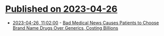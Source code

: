 # [Published on 2023-04-26](index.md)

* [2023-04-26, 11:02:00](https://soylentnews.org/article.pl?sid=23/04/25/1338208&from=rss) - [Bad Medical News Causes Patients to Choose Brand Name Drugs Over Generics, Costing Billions](https://soylentnews.org/article.pl?sid=23/04/25/1338208&from=rss)
